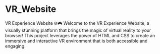 # VR_Website
VR Experience Website 🌐🎮 
Welcome to the VR Experience Website, a visually stunning platform that brings the magic of virtual reality to your browser! This project leverages the power of HTML and CSS to create an immersive and interactive VR environment that is both accessible and engaging.
